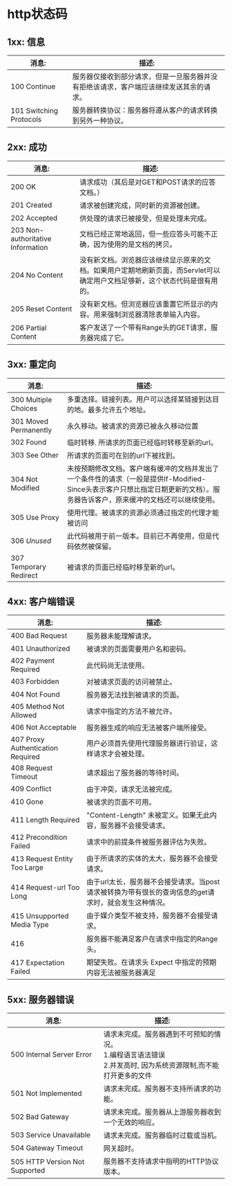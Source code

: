 # http状态码

## 1xx: 信息

| 消息:                     | 描述:                                      |
| ----------------------- | ---------------------------------------- |
| 100 Continue            | 服务器仅接收到部分请求，但是一旦服务器并没有拒绝该请求，客户端应该继续发送其余的请求。 |
| 101 Switching Protocols | 服务器转换协议：服务器将遵从客户的请求转换到另外一种协议。            |

## 2xx: 成功

| 消息:                               | 描述:                                      |
| --------------------------------- | ---------------------------------------- |
| 200 OK                            | 请求成功（其后是对GET和POST请求的应答文档。）               |
| 201 Created                       | 请求被创建完成，同时新的资源被创建。                       |
| 202 Accepted                      | 供处理的请求已被接受，但是处理未完成。                      |
| 203 Non-authoritative Information | 文档已经正常地返回，但一些应答头可能不正确，因为使用的是文档的拷贝。       |
| 204 No Content                    | 没有新文档。浏览器应该继续显示原来的文档。如果用户定期地刷新页面，而Servlet可以确定用户文档足够新，这个状态代码是很有用的。 |
| 205 Reset Content                 | 没有新文档。但浏览器应该重置它所显示的内容。用来强制浏览器清除表单输入内容。   |
| 206 Partial Content               | 客户发送了一个带有Range头的GET请求，服务器完成了它。           |

## 3xx: 重定向

| 消息:                    | 描述:                                      |
| ---------------------- | ---------------------------------------- |
| 300 Multiple Choices   | 多重选择。链接列表。用户可以选择某链接到达目的地。最多允许五个地址。       |
| 301 Moved Permanently  | 永久移动。被请求的资源已被永久移动位置                      |
| 302 Found              | 临时转移. 所请求的页面已经临时转移至新的url。                |
| 303 See Other          | 所请求的页面可在别的url下被找到。                       |
| 304 Not Modified       | 未按预期修改文档。客户端有缓冲的文档并发出了一个条件性的请求（一般是提供If-Modified-Since头表示客户只想比指定日期更新的文档）。服务器告诉客户，原来缓冲的文档还可以继续使用。 |
| 305 Use Proxy          | 使用代理。被请求的资源必须通过指定的代理才能被访问                |
| 306 *Unused*           | 此代码被用于前一版本。目前已不再使用，但是代码依然被保留。            |
| 307 Temporary Redirect | 被请求的页面已经临时移至新的url。                       |

## 4xx: 客户端错误

| 消息:                               | 描述:                                      |
| --------------------------------- | ---------------------------------------- |
| 400 Bad Request                   | 服务器未能理解请求。                               |
| 401 Unauthorized                  | 被请求的页面需要用户名和密码。                          |
| 402 Payment Required              | 此代码尚无法使用。                                |
| 403 Forbidden                     | 对被请求页面的访问被禁止。                            |
| 404 Not Found                     | 服务器无法找到被请求的页面。                           |
| 405 Method Not Allowed            | 请求中指定的方法不被允许。                            |
| 406 Not Acceptable                | 服务器生成的响应无法被客户端所接受。                       |
| 407 Proxy Authentication Required | 用户必须首先使用代理服务器进行验证，这样请求才会被处理。             |
| 408 Request Timeout               | 请求超出了服务器的等待时间。                           |
| 409 Conflict                      | 由于冲突，请求无法被完成。                            |
| 410 Gone                          | 被请求的页面不可用。                               |
| 411 Length Required               | "Content-Length" 未被定义。如果无此内容，服务器不会接受请求。  |
| 412 Precondition Failed           | 请求中的前提条件被服务器评估为失败。                       |
| 413 Request Entity Too Large      | 由于所请求的实体的太大，服务器不会接受请求。                   |
| 414 Request-url Too Long          | 由于url太长，服务器不会接受请求。当post请求被转换为带有很长的查询信息的get请求时，就会发生这种情况。 |
| 415 Unsupported Media Type        | 由于媒介类型不被支持，服务器不会接受请求。                    |
| 416                               | 服务器不能满足客户在请求中指定的Range头。                  |
| 417 Expectation Failed            | 期望失败。在请求头 Expect 中指定的预期内容无法被服务器满足        |

## 5xx: 服务器错误

| 消息:                          | 描述:                                                        |
| ------------------------------ | ------------------------------------------------------------ |
| 500 Internal Server Error      | 请求未完成。服务器遇到不可预知的情况。<br />1.编程语言语法错误<br />2.并发高时, 因为系统资源限制,而不能打开更多的文件<br /> |
| 501 Not Implemented            | 请求未完成。服务器不支持所请求的功能。                       |
| 502 Bad Gateway                | 请求未完成。服务器从上游服务器收到一个无效的响应。           |
| 503 Service Unavailable        | 请求未完成。服务器临时过载或当机。                           |
| 504 Gateway Timeout            | 网关超时。                                                   |
| 505 HTTP Version Not Supported | 服务器不支持请求中指明的HTTP协议版本。                       |